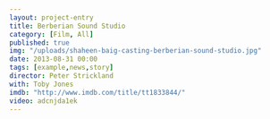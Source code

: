 ```yaml
---
layout: project-entry
title: Berberian Sound Studio
category: [Film, All]
published: true
img: "/uploads/shaheen-baig-casting-berberian-sound-studio.jpg"
date: 2013-08-31 00:00
tags: [example,news,story]
director: Peter Strickland
with: Toby Jones
imdb: "http://www.imdb.com/title/tt1833844/"
video: adcnjda1ek
---
```



